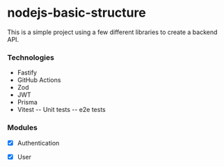# nodejs-basic-structure

This is a simple project using a few different libraries to create a backend API. 

### Technologies
- Fastify
- GitHub Actions
- Zod
- JWT
- Prisma
- Vitest
-- Unit tests
-- e2e tests

### Modules
- [x] Authentication
- [x] User

